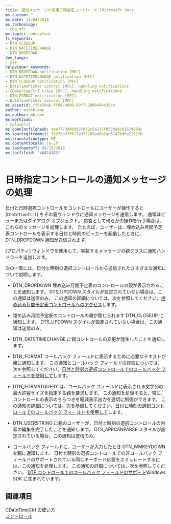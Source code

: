 ```yaml
---
title: 通知メッセージの処理日時指定コントロール |Microsoft Docs
ms.custom: ''
ms.date: 11/04/2016
ms.technology:
- cpp-mfc
ms.topic: conceptual
f1_keywords:
- DTN_CLOSEUP
- DTN_DATETIMECHANGE
- DTN_DROPDOWN
dev_langs:
- C++
helpviewer_keywords:
- DTN_DROPDOWN notification [MFC]
- DTN_DATETIMECHANGE notification [MFC]
- DTN_CLOSEUP notification [MFC]
- DateTimePicker control [MFC], handling notifications
- CDateTimeCtrl class [MFC], handling notifications
- DTN_FORMAT notification [MFC]
- DateTimePicker control [MFC]
ms.assetid: ffbe29ab-ff80-4609-89f7-260b404439c4
author: mikeblome
ms.author: mblome
ms.workload:
- cplusplus
ms.openlocfilehash: 4ae7773d46d93f0f2c5a237f833da4c81679084c
ms.sourcegitcommit: 799f9b976623a375203ad8b2ad5147bd6a2212f0
ms.translationtype: MT
ms.contentlocale: ja-JP
ms.lasthandoff: 09/19/2018
ms.locfileid: "46414382"
---
```

# <a name="processing-notification-messages-in-date-and-time-picker-controls"></a>日時指定コントロールの通知メッセージの処理

日付と日時選択コントロールをコントロールにユーザーが操作すると (`CDateTimeCtrl`) をその親ウィンドウに通知メッセージを送信します。 通常はビューまたはダイアログ オブジェクト。 応答として何らかの操作を行う場合は、これらのメッセージを処理します。 たとえば、ユーザーは、埋め込み月間予定表コントロールを表示する日付と時刻のピッカーを起動したときに、DTN_DROPDOWN 通知が送信されます。

[プロパティ] ウィンドウを使用して、実装するメッセージの親クラスに通知ハンドラーを追加します。

次の一覧には、日付と時刻の選択コントロールから送信されたさまざまな通知について説明します。

- DTN_DROPDOWN 埋め込み月間予定表のコントロールの親が表示されることを通知します。 DTS_UPDOWN スタイルが設定されていない場合は、この通知は送信のみ。 この通知の詳細については、次を参照してください。[埋め込み月間予定表コントロールへのアクセス](../mfc/accessing-the-embedded-month-calendar-control.md)します。

- 埋め込み月間予定表のコントロールの親が閉じられます DTN_CLOSEUP に通知します。 DTS_UPDOWN スタイルが設定されていない場合は、この通知は送信のみ。

- DTN_DATETIMECHANGE に親コントロールの変更が発生したことを通知します。

- DTN_FORMAT コールバック フィールドに表示するために必要なテキストが親に通知します。 この通知とコールバック フィールドの詳細については、次を参照してください。[日付と時刻の選択コントロールでのコールバック フィールドを使用して](../mfc/using-callback-fields-in-a-date-and-time-picker-control.md)します。

- DTN_FORMATQUERY は、コールバック フィールドに表示される文字列の最大許容サイズを指定する親を要求します。 この通知を処理すると、常に、コントロールの表示のちらつきを軽減表示出力を適切に制御ができます。 この通知の詳細については、次を参照してください。[日付と時刻の選択コントロールでのコールバック フィールドを使用して](../mfc/using-callback-fields-in-a-date-and-time-picker-control.md)します。

- DTN_USERSTRING に親のユーザーが、日付と時刻の選択コントロールの内容の編集を完了したことを通知します。 DTS_APPCANPARSE スタイルが設定されている場合、この通知は送信のみ。

- コールバック フィールドに、ユーザーが入力したとき DTN_WMKEYDOWN を親に通知します。 日付と時刻の選択コントロールでの非コールバック フィールドのサポートされている同じキーボード応答をエミュレートするには、この通知を処理します。 この通知の詳細については、次を参照してください。 [DTP コントロールでのコールバック フィールドのサポート](/windows/desktop/Controls/date-and-time-picker-controls)Windows SDK に含まれています。

## <a name="see-also"></a>関連項目

[CDateTimeCtrl の使い方](../mfc/using-cdatetimectrl.md)<br/>
[コントロール](../mfc/controls-mfc.md)

